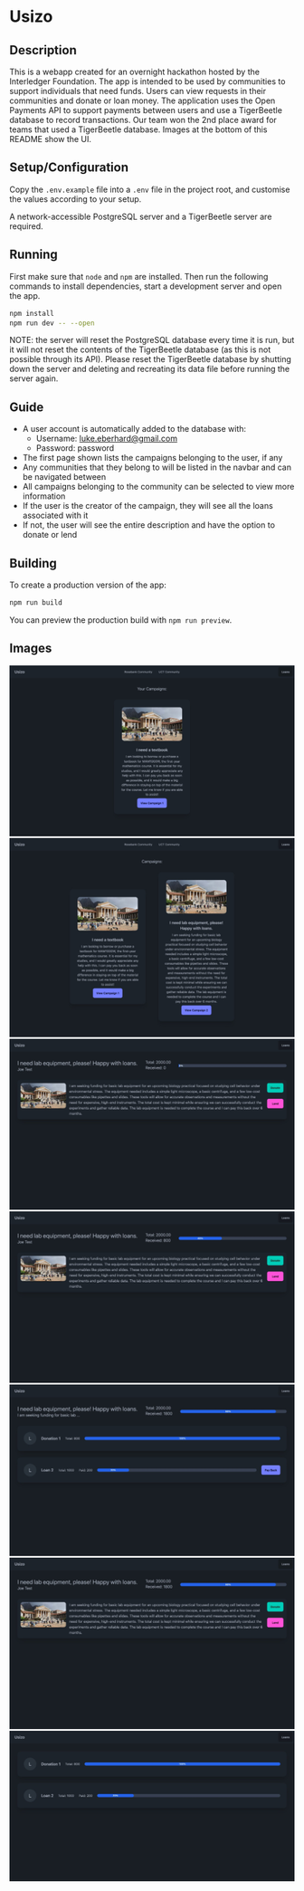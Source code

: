 # Usizo

## Description

This is a webapp created for an overnight hackathon hosted by the Interledger Foundation. The app is intended to be used by communities to support individuals that need funds. Users can view requests in their communities and donate or loan money. The application uses the Open Payments API to support payments between users and use a TigerBeetle database to record transactions. Our team won the 2nd place award for teams that used a TigerBeetle database. Images at the bottom of this README show the UI.

## Setup/Configuration

Copy the `.env.example` file into a `.env` file in the project root, and customise the values according to your setup.

A network-accessible PostgreSQL server and a TigerBeetle server are required.

## Running

First make sure that `node` and `npm` are installed. Then run the following commands to install dependencies, start a development server and open the app.

```bash
npm install
npm run dev -- --open
```

NOTE: the server will reset the PostgreSQL database every time it is run, but it will not reset the contents of the TigerBeetle database (as this is not possible through its API). Please reset the TigerBeetle database by shutting down the server and deleting and recreating its data file before running the server again.

## Guide

* A user account is automatically added to the database with:
  * Username: luke.eberhard@gmail.com
  * Password: password
* The first page shown lists the campaigns belonging to the user, if any
* Any communities that they belong to will be listed in the navbar and can be navigated between
* All campaigns belonging to the community can be selected to view more information
* If the user is the creator of the campaign, they will see all the loans associated with it
* If not, the user will see the entire description and have the option to donate or lend

## Building

To create a production version of the app:

```bash
npm run build
```

You can preview the production build with `npm run preview`.

## Images

![A user's campaigns](images/i2.jpeg)
![Campaigns in a community](images/i1.jpeg)
![A campaign for lab equipment](images/i7.jpeg)
![A campaign that is partially paid](images/i3.jpeg)
![A view of a campaign's loans and donations](images/i5.jpeg)
![A view showing the payments reflecting for a campaign](images/i6.jpeg)
![A user's loans](images/i4.jpeg)

